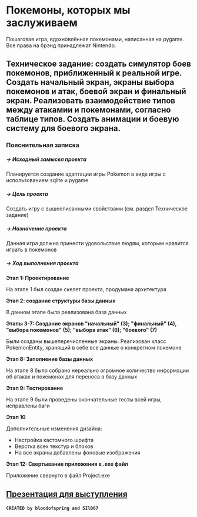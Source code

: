 # Покемоны, которых мы заслуживаем
Пошаговая игра, вдохновлённая покемонами, написанная на pygame. Все права на брэнд принадлежат Nintendo.

## Техническое задание: создать симулятор боев покемонов, приближенный к реальной игре. Создать начальный экран, экраны выбора покемонов и атак, боевой экран и финальный экран. Реализовать взаимодействие типов между атакамии и покемонами, согласно таблице типов. Создать анимации и боевую систему для боевого экрана.

### Пояснительная записка
##### -> Исходный замысел проекта

Планируется создание адаптации игры Pokemon в виде игры с использованием sqlite и pygame

##### -> Цель проекта

Создать игру с вышеописанными свойствами (см. раздел Техническое задание)

##### -> Назначение проекта

Данная игра должна принести удовольствие людям, которым нравится играть в покемонов

##### -> Ход выполнения проекта

**Этап 1: Проектирование**

На этапе 1 был создан скелет проекта, продумана архитектура

**Этап 2: создание структуры базы данных**

В данном этапе была реализована база данных

**Этапы 3-7: Создание экранов "начальный" (3); "финальный" (4), "выбора покемонов" (5); "выбора атак" (6); "боевого" (7)**

Были созданы вышеперечисленные экраны. Реализован класс PokemonEntity, хранящий в себе все данные о конкретном покемоне

**Этап 8: Заполнение базы данных**

На этапе 8 было собрано нереально огромное количество информации об атаках и покемонах для переноса в базу данных

**Этап 9: Тестирование**

На этапе 9 были проведены окончательные тесты всей игры, исправлены баги

**Этап 10**

Дополнительные изменения дизайна:
* Настройка кастомного шрифта
* Верстка всех текстур и блоков
* На все экраны добавлены фоновые изображения

**Этап 12: Свертывание приложения в .exe файл**

Приложение свернуто в файл Project.exe


## [Презентация для выступления](https://docs.google.com/presentation/d/1wMsKwqRSOjirc9A1-PSXjwXe3xkexADz/edit?usp=sharing&ouid=107572231037682627852&rtpof=true&sd=true)
#### `CREATED by bloodofspring and SIlD07`

